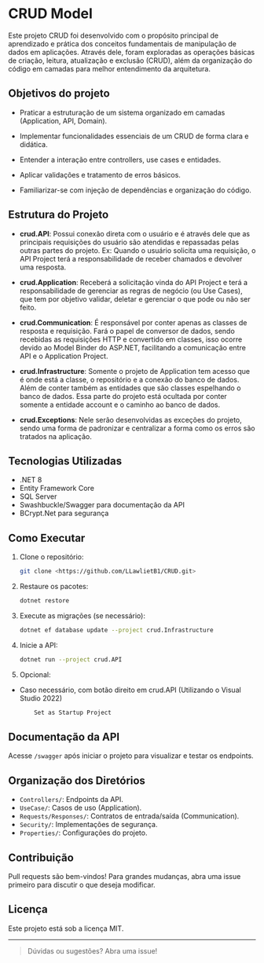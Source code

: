 # CRUD Model 

Este projeto CRUD foi desenvolvido com o propósito principal de aprendizado e prática dos conceitos fundamentais de manipulação de dados em aplicações. Através dele, foram exploradas as operações básicas de criação, leitura, atualização e exclusão (CRUD), além da organização do código em camadas para melhor entendimento da arquitetura.

## Objetivos do projeto
- Praticar a estruturação de um sistema organizado em camadas (Application, API, Domain).

- Implementar funcionalidades essenciais de um CRUD de forma clara e didática.

- Entender a interação entre controllers, use cases e entidades.

- Aplicar validações e tratamento de erros básicos.

- Familiarizar-se com injeção de dependências e organização do código.

## Estrutura do Projeto

- **crud.API**: Possui conexão direta com o usuário e é através dele que as principais requisições do usuário são atendidas e repassadas pelas outras partes do projeto. Ex: Quando o usuário solicita uma requisição, o API Project terá a responsabilidade de receber chamados e devolver uma resposta.

- **crud.Application**: Receberá a solicitação vinda do API Project e terá a responsabilidade de gerenciar as regras de negócio (ou Use Cases), que tem por objetivo validar, deletar e gerenciar o que pode ou não ser feito. 

- **crud.Communication**: É responsável por conter apenas as classes de resposta e requisição. Fará o papel de conversor de dados, sendo recebidas as requisições HTTP e convertido em classes, isso ocorre devido ao Model Binder do ASP.NET, facilitando a comunicação entre API e o Application Project. 

- **crud.Infrastructure**: Somente o projeto de Application tem acesso que é onde está a classe, o repositório e a conexão do banco de dados. Além de conter também as entidades que são classes espelhando o banco de dados. Essa parte do projeto está ocultada por conter somente a entidade account e o caminho ao banco de dados.

- **crud.Exceptions**: Nele serão desenvolvidas as exceções do projeto, sendo uma forma de padronizar e centralizar a forma como os erros são tratados na aplicação. 

## Tecnologias Utilizadas

- .NET 8
- Entity Framework Core
- SQL Server
- Swashbuckle/Swagger para documentação da API
- BCrypt.Net para segurança

## Como Executar

1. Clone o repositório:
   ```sh
   git clone <https://github.com/LLawlietB1/CRUD.git>
   ```
2. Restaure os pacotes:
   ```sh
   dotnet restore
   ```
3. Execute as migrações (se necessário):
   ```sh
   dotnet ef database update --project crud.Infrastructure
   ```
4. Inicie a API:
   ```sh
   dotnet run --project crud.API
   ```
5. Opcional: 
- Caso necessário, com botão direito em crud.API (Utilizando o Visual Studio 2022)
    ```sh
        Set as Startup Project
    ```

## Documentação da API

Acesse `/swagger` após iniciar o projeto para visualizar e testar os endpoints.

## Organização dos Diretórios

- `Controllers/`: Endpoints da API.
- `UseCase/`: Casos de uso (Application).
- `Requests/Responses/`: Contratos de entrada/saída (Communication).
- `Security/`: Implementações de segurança.
- `Properties/`: Configurações do projeto.

## Contribuição

Pull requests são bem-vindos! Para grandes mudanças, abra uma issue primeiro para discutir o que deseja modificar.

## Licença

Este projeto está sob a licença MIT.

---

> Dúvidas ou sugestões? Abra uma issue!